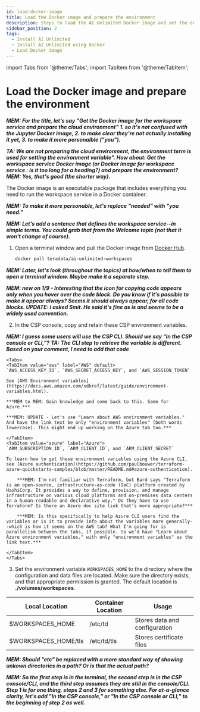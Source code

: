 ```yaml
---
id: load-docker-image
title: Load the Docker image and prepare the environment
description: Steps to load the AI Unlimited Docker image and set the environment.
sidebar_position: 2
tags:
  - Install AI Unlimited
  - Install AI Unlimited using Docker
  - Load Docker image
---
```

import Tabs from '@theme/Tabs';
import TabItem from '@theme/TabItem';

# Load the Docker image and prepare the environment

***MEM: For the title, let's say "Get the Docker image for the workspace service and prepare the cloud environment" 1. so it's not confused with the Jupyter Docker image, 2. to make clear they're not actually installing it yet, 3. to make it more personalble ("you").***

***TA: We are not preparing the cloud environment, the environment term is used for setting the environment variable". How about: Get the workspace service Docker image (or Docker image for workspace service : is it too long for a heading?) and prepare the environment? MEM: Yes, that's good (the shorter way).***

The Docker image is an executable package that includes everything you need to run the workspace service in a Docker container.

***MEM: To make it more personable, let's replace "needed" with "you need."***

***MEM: Let's add a sentence that defines the workspace service--in simple terms. You could grab that from the Welcome topic (not that it won't change of course).***

1. Open a terminal window and pull the Docker image from [Docker Hub](https://hub.docker.com/r/teradata/ai-unlimited-workspaces). 

    ```bash
    docker pull teradata/ai-unlimited-workspaces
    ```

***MEM: Later, let's look (throughout the topics) at how/when to tell them to open a terminal window. Maybe make it a separate step.***

***MEM: new on 1/9 - Interesting that the icon for copying code appears only when you hover over the code block. Do you know if it's possible to make it appear always? Seems it should always appear, for all code blocks. UPDATE: I asked Smit. He said it's fine as is and seems to be a widely used convention.***

2. In the CSP console, copy and retain these CSP environment variables. 

***MEM: I guess some users will use the CSP CLI. Should we say "In the CSP console or CLI,"?***
***TA: The CLI step to retrieve the variable is different. Based on your comment, I need to add that code***

    <Tabs>
    <TabItem value="aws" label="AWS" default>
    `AWS_ACCESS_KEY_ID`, `AWS_SECRET_ACCESS_KEY`, and `AWS_SESSION_TOKEN`

    See [AWS Environment variables](https://docs.aws.amazon.com/sdkref/latest/guide/environment-variables.html).
	
	***MEM to MEM: Gain knowledge and come back to this. Same for Azure.***
	
	***MEM: UPDATE - Let's use "Learn about AWS environment variables." And have the link text be only "environment variables" (both words lowercase). This might end up working on the Azure tab too.***

    </TabItem>
    <TabItem value="azure" label="Azure">
    `ARM_SUBSCRIPTION_ID`, `ARM_CLIENT_ID`, and `ARM_CLIENT_SECRET`

    To learn how to get these environment variables using the Azure CLI, see [Azure authentication](https://github.com/paulbouwer/terraform-azure-quickstarts-samples/blob/master/README.md#azure-authentication).
	
		***MEM: I'm not familiar with Terraform, but Bard says "Terraform is an open-source, infrastructure-as-code (IaC) platform created by HashiCorp. It provides a way to define, provision, and manage infrastructure on various cloud platforms and on-premises data centers in a human-readable and declarative way." Do they have to use Terraform? Is there an Azure doc site link that's more appropriate?***

		***MEM: Is this specifically to help Azure CLI users find the variables or is it to provide info about the variables more generally--which is how it seems on the AWS tab? What I'm going for is parallelism between the tabs, if possible. So we'd have "Learn about Azure environment variables." with only "environment variables" as the link text.***

    </TabItem>
    </Tabs>

3. Set the environment variable `WORKSPACES_HOME` to the directory where the configuration and data files are located. Make sure the directory exists, and that appropriate permission is granted. The default location is **./volumes/workspaces**.


  | Local Location | Container Location | Usage |
  |----------------|--------------------|-------|
  | $WORKSPACES_HOME | /etc/td | Stores data and configuration |
  | $WORKSPACES_HOME/tls | /etc/td/tls | Stores certificate files |
  
 
  ***MEM: Should "etc" be replaced with a more standard way of showing unkown directories in a path? Or is that the actual path?***
  
  ***MEM: So the first step is in the terminal, the second step is in the CSP console/CLI, and the third step assumes they are still in the console/CLI. Step 1 is for one thing, steps 2 and 3 for something else. For at-a-glance clarity, let's add "In the CSP console," or "In the CSP console or CLI," to the beginning of step 2 as well.***



